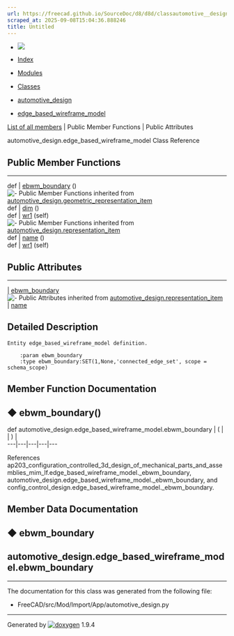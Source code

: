 ```yaml
---
url: https://freecad.github.io/SourceDoc/d8/d8d/classautomotive__design_1_1edge__based__wireframe__model.html
scraped_at: 2025-09-08T15:04:36.888246
title: Untitled
---
```


  * [ ![](https://www.freecad.org/svg/logo-freecad.svg) ](https://freecadweb.org "FreeCAD")
  * [Index](../../index.html "Index")
  * [Modules](../../modules.html "Modules list")
  * [Classes](../../annotated.html "Annotated list")

  * [automotive_design](../../d4/ddf/namespaceautomotive__design.html)
  * [edge_based_wireframe_model](../../d8/d8d/classautomotive__design_1_1edge__based__wireframe__model.html)

[List of all members](../../db/dd9/classautomotive__design_1_1edge__based__wireframe__model-members.html) | Public Member Functions | Public Attributes

automotive_design.edge_based_wireframe_model Class Reference

##  Public Member Functions  
  
---  
def | [ebwm_boundary](../../d8/d8d/classautomotive__design_1_1edge__based__wireframe__model.html#a6e3f004d14772c48bf6cd31ad14473d1) ()  
![-](../../closed.png) Public Member Functions inherited from
[automotive_design.geometric_representation_item](../../de/d5e/classautomotive__design_1_1geometric__representation__item.html)  
def | [dim](../../de/d5e/classautomotive__design_1_1geometric__representation__item.html#aef245618450610e88788dcaea46ad742) ()  
def | [wr1](../../de/d5e/classautomotive__design_1_1geometric__representation__item.html#a9677d2be5fc5c7c8ccb6819380198bbc) (self)  
![-](../../closed.png) Public Member Functions inherited from
[automotive_design.representation_item](../../d3/d20/classautomotive__design_1_1representation__item.html)  
def | [name](../../d3/d20/classautomotive__design_1_1representation__item.html#a33b5812d92aa0d107b4fd4274c17b9d9) ()  
def | [wr1](../../d3/d20/classautomotive__design_1_1representation__item.html#af350c19fc5e5763d4991494a99d979ed) (self)  
  
##  Public Attributes  
  
---  
|
[ebwm_boundary](../../d8/d8d/classautomotive__design_1_1edge__based__wireframe__model.html#a38a0722af728e8947fdc4584a9029fb4)  
![-](../../closed.png) Public Attributes inherited from
[automotive_design.representation_item](../../d3/d20/classautomotive__design_1_1representation__item.html)  
|
[name](../../d3/d20/classautomotive__design_1_1representation__item.html#a3d48fe912053adaf5f187b606fa81c87)  
  
## Detailed Description

    
    
    Entity edge_based_wireframe_model definition.
    
        :param ebwm_boundary
        :type ebwm_boundary:SET(1,None,'connected_edge_set', scope = schema_scope)

## Member Function Documentation

## ◆ ebwm_boundary()

def automotive_design.edge_based_wireframe_model.ebwm_boundary  | ( | | ) |   
---|---|---|---|---  
  
References
ap203_configuration_controlled_3d_design_of_mechanical_parts_and_assemblies_mim_lf.edge_based_wireframe_model._ebwm_boundary,
automotive_design.edge_based_wireframe_model._ebwm_boundary, and
config_control_design.edge_based_wireframe_model._ebwm_boundary.

## Member Data Documentation

## ◆ ebwm_boundary

automotive_design.edge_based_wireframe_model.ebwm_boundary  
---  
  
* * *

The documentation for this class was generated from the following file:

  * FreeCAD/src/Mod/Import/App/automotive_design.py

* * *

Generated by
[![doxygen](../../doxygen.svg)](https://www.doxygen.org/index.html) 1.9.4

